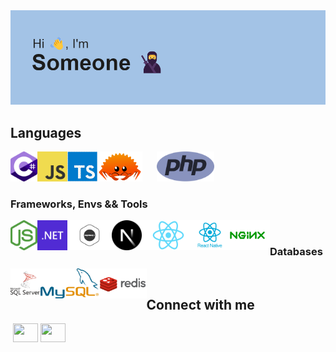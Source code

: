 <img src="/header.png" />

## Languages
<div>
  <img src="/csharp.png" title="C#" alt="C#" height="48px" align="left" />&nbsp;
  <img src="/js.png" title="JavaScript" alt="JavaScript" height="48px" align="left" />&nbsp;
  <img src="/ts.png" title="TypeScript" alt="TypeScript" height="48px" align="left" />&nbsp;
  <img src="/php.png" title="PHP" alt="PHP" height="48px" />&nbsp;
  <img src="/rust.png" title="Rust" alt="Rust" height="48px" align="left" />
</div>

### Frameworks, Envs && Tools
<div>
  <img src="/nodejs.png" title="Node JS" alt="Node JS" height="48px" align="left" />&nbsp;
  <img src="/.net.png" title=".NET" alt=".NET" height="48px" align="left" />&nbsp;
  <img src="/express.png" title="Express JS" alt="Express JS" height="48px" align="left" />&nbsp;
  <img src="/next.png" title="NextJS" alt="NextJS" height="48px" align="left" />&nbsp;
  <img src="/react.png" title="ReactJS" alt="ReactJS" height="48px" align="left" />&nbsp;
  <img src="/react-native.webp" title="React-Native" alt="React-Native" height="48px" align="left" />&nbsp;
  <img src="/nginx.png" title="NGINX" alt="NGINX" height="48px" align="left" />
</div>

### Databases
<div>
  <img src="/mssql.png" title="MSSQL" alt="MSSQL" height="48px" align="left" />&nbsp;
  <img src="/mysql.webp" title="MySQL" alt="MySQL" height="48px" align="left" />&nbsp;
  <img src="/redis.png" title="Redis" alt="Redis" height="48px" align="left" />
</div>

## Connect with me
<p align="left">
  <a href="https://x.com/Yassine59194898" target="blank">
    <img align="center"      src="https://camo.githubusercontent.com/be5256cc9aa95d05f7221a604f4ec52c984eba47ae25ba084b532eddbb96a390/68747470733a2f2f696d672e736869656c64732e696f2f62616467652f747769747465722d2532333144413146322e7376673f267374796c653d666f722d7468652d6261646765266c6f676f3d74776974746572266c6f676f436f6c6f723d7768697465" alt="" height="30" /></a>
  <a href="https://www.linkedin.com/in/yassine-hijazi" target="blank">
    <img align="center" src="https://camo.githubusercontent.com/d90c501c7f68295cfcab6a68b761ba5b1101292b8ac9895eaeca253df2e53eb3/68747470733a2f2f696d672e736869656c64732e696f2f62616467652f6c696e6b6564696e2d2532333030373742352e7376673f267374796c653d666f722d7468652d6261646765266c6f676f3d6c696e6b6564696e266c6f676f436f6c6f723d7768697465" alt="" height="30" width="40" /></a>
  <a href="https://www.npmjs.com/~yashij2052" target="blank"><img align="center" src="https://cdn.jsdelivr.net/npm/simple-icons@3.0.1/icons/npm.svg" alt="" height="30" width="40" /></a>
</p>
